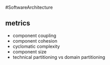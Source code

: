 #SoftwareArchitecture 
## metrics
- component coupling
- component cohesion
- cyclomatic complexity
- component size
- technical partitioning vs domain partitioning